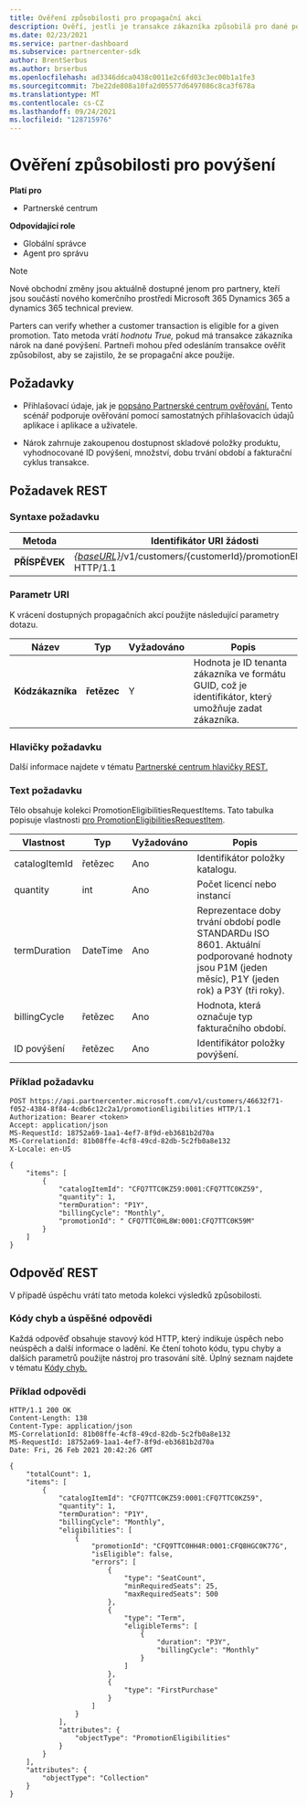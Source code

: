 ```yaml
---
title: Ověření způsobilosti pro propagační akci
description: Ověří, jestli je transakce zákazníka způsobilá pro dané povýšení.
ms.date: 02/23/2021
ms.service: partner-dashboard
ms.subservice: partnercenter-sdk
author: BrentSerbus
ms.author: brserbus
ms.openlocfilehash: ad3346ddca0438c0011e2c6fd03c3ec00b1a1fe3
ms.sourcegitcommit: 7be22de808a10fa2d05577d6497086c8ca3f678a
ms.translationtype: MT
ms.contentlocale: cs-CZ
ms.lasthandoff: 09/24/2021
ms.locfileid: "128715976"
---
```

# <a name="verify-promotion-eligibility"></a>Ověření způsobilosti pro povýšení

**Platí pro**

- Partnerské centrum

**Odpovídající role**

- Globální správce
- Agent pro správu

> [!Note] 
> Nové obchodní změny jsou aktuálně dostupné jenom pro partnery, kteří jsou součástí nového komerčního prostředí Microsoft 365 Dynamics 365 a dynamics 365 technical preview.

Parters can verify whether a customer transaction is eligible for a given promotion. Tato metoda vrátí *hodnotu True,* pokud má transakce zákazníka nárok na dané povýšení. Partneři mohou před odesláním transakce ověřit způsobilost, aby se zajistilo, že se propagační akce použije.

## <a name="prerequisites"></a>Požadavky

- Přihlašovací údaje, jak je [popsáno Partnerské centrum ověřování.](partner-center-authentication.md) Tento scénář podporuje ověřování pomocí samostatných přihlašovacích údajů aplikace i aplikace a uživatele.

- Nárok zahrnuje zakoupenou dostupnost skladové položky produktu, vyhodnocované ID povýšení, množství, dobu trvání období a fakturační cyklus transakce.

## <a name="rest-request"></a>Požadavek REST

### <a name="request-syntax"></a>Syntaxe požadavku

| Metoda   | Identifikátor URI žádosti                                                                                                                         |
|----------|-------------------------------------------------------------------------------------------------------------------------------------|
| **PŘÍSPĚVEK**  | [*{baseURL}*](partner-center-rest-urls.md)/v1/customers/{customerId}/promotionEligibilities HTTP/1.1 |

### <a name="uri-parameter"></a>Parametr URI

K vrácení dostupných propagačních akcí použijte následující parametry dotazu.

| Název                    | Typ     | Vyžadováno | Popis                                       |
|-------------------------|----------|----------|---------------------------------------------------|
| **Kódzákazníka**  | **řetězec** | Y        | Hodnota je ID tenanta zákazníka ve formátu GUID, což je identifikátor, který umožňuje zadat zákazníka.          |

### <a name="request-headers"></a>Hlavičky požadavku

Další informace najdete v tématu [Partnerské centrum hlavičky REST.](headers.md)

### <a name="request-body"></a>Text požadavku

Tělo obsahuje kolekci PromotionEligibilitiesRequestItems. Tato tabulka popisuje vlastnosti [pro PromotionEligibilitiesRequestItem](promotion-resources.md#promotioneligibilitiesrequestitem).

| Vlastnost        | Typ             | Vyžadováno        | Popis                                                                                               |
|-----------------|------------------|-----------------|-----------------------------------------------------------------------------------------------------------|
| catalogItemId   | řetězec           | Ano             | Identifikátor položky katalogu.                         |
| quantity        | int | Ano        | Počet licencí nebo instancí                 |
| termDuration    | DateTime         | Ano             | Reprezentace doby trvání období podle STANDARDu ISO 8601. Aktuální podporované hodnoty jsou P1M (jeden měsíc), P1Y (jeden rok) a P3Y (tři roky).   |
| billingCycle    | řetězec | Ano     | Hodnota, která označuje typ fakturačního období.   |
| ID povýšení     | řetězec           | Ano             | Identifikátor položky povýšení.                       | 

### <a name="request-example"></a>Příklad požadavku

```http
POST https://api.partnercenter.microsoft.com/v1/customers/46632f71-f052-4384-8f84-4cdb6c12c2a1/promotionEligibilities HTTP/1.1
Authorization: Bearer <token>
Accept: application/json
MS-RequestId: 18752a69-1aa1-4ef7-8f9d-eb3681b2d70a
MS-CorrelationId: 81b08ffe-4cf8-49cd-82db-5c2fb0a8e132
X-Locale: en-US

{
    "items": [
        {
            "catalogItemId": "CFQ7TTC0KZ59:0001:CFQ7TTC0KZ59",
            "quantity": 1,
            "termDuration": "P1Y",
            "billingCycle": "Monthly",
            "promotionId": " CFQ7TTC0HL8W:0001:CFQ7TTC0K59M"
        }
    ]
}

```

## <a name="rest-response"></a>Odpověď REST

V případě úspěchu vrátí tato metoda kolekci výsledků způsobilosti.

### <a name="response-success-and-error-codes"></a>Kódy chyb a úspěšné odpovědi

Každá odpověď obsahuje stavový kód HTTP, který indikuje úspěch nebo neúspěch a další informace o ladění. Ke čtení tohoto kódu, typu chyby a dalších parametrů použijte nástroj pro trasování sítě. Úplný seznam najdete v tématu [Kódy chyb.](error-codes.md)

### <a name="response-example"></a>Příklad odpovědi

```http
HTTP/1.1 200 OK
Content-Length: 138
Content-Type: application/json
MS-CorrelationId: 81b08ffe-4cf8-49cd-82db-5c2fb0a8e132
MS-RequestId: 18752a69-1aa1-4ef7-8f9d-eb3681b2d70a
Date: Fri, 26 Feb 2021 20:42:26 GMT

{
    "totalCount": 1,
    "items": [
        {
            "catalogItemId": "CFQ7TTC0KZ59:0001:CFQ7TTC0KZ59",
            "quantity": 1,
            "termDuration": "P1Y",
            "billingCycle": "Monthly",
            "eligibilities": [
                {
                    "promotionId": "CFQ9TTC0HH4R:0001:CFQ8HGC0K77G",
                    "isEligible": false,
                    "errors": [
                        {
                            "type": "SeatCount",
                            "minRequiredSeats": 25,
                            "maxRequiredSeats": 500
                        },
                        {
                            "type": "Term",
                            "eligibleTerms": [
                                {
                                    "duration": "P3Y",
                                    "billingCycle": "Monthly"
                                }
                            ]
                        },
                        {
                            "type": "FirstPurchase"
                        }
                    ]
                }
            ],
            "attributes": {
                "objectType": "PromotionEligibilities"
            }
        }
    ],
    "attributes": {
        "objectType": "Collection"
    }
}
```


